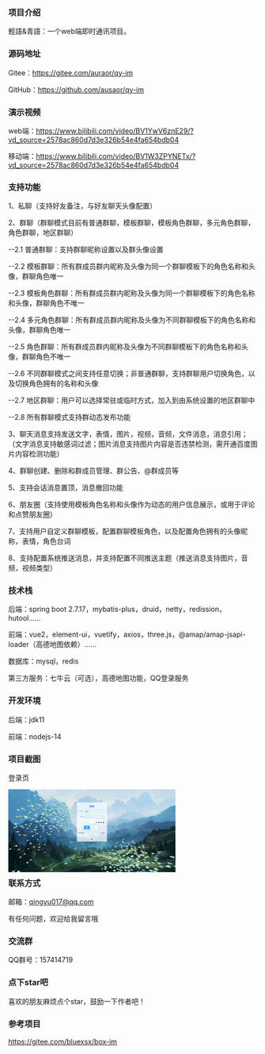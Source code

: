 
### 项目介绍

輕語&青語：一个web端即时通讯项目。



### 源码地址

Gitee：https://gitee.com/auraor/qy-im

GitHub：https://github.com/ausaor/qy-im



### 演示视频

web端：https://www.bilibili.com/video/BV1YwV6znE29/?vd_source=2578ac860d7d3e326b54e4fa654bdb04

移动端：https://www.bilibili.com/video/BV1W3ZPYNETx/?vd_source=2578ac860d7d3e326b54e4fa654bdb04



### 支持功能

1、私聊（支持好友备注，与好友聊天头像配置）

2、群聊（群聊模式目前有普通群聊，模板群聊，模板角色群聊，多元角色群聊，角色群聊，地区群聊）

--2.1 普通群聊：支持群聊昵称设置以及群头像设置

--2.2 模板群聊：所有群成员群内昵称及头像为同一个群聊模板下的角色名称和头像，群聊角色唯一

--2.3 模板角色群聊：所有群成员群内昵称及头像为同一个群聊模板下的角色名称和头像，群聊角色不唯一

--2.4 多元角色群聊：所有群成员群内昵称及头像为不同群聊模板下的角色名称和头像，群聊角色唯一

--2.5 角色群聊：所有群成员群内昵称及头像为不同群聊模板下的角色名称和头像，群聊角色不唯一

--2.6 不同群聊模式之间支持任意切换；非普通群聊，支持群聊用户切换角色，以及切换角色拥有的名称和头像

--2.7 地区群聊：用户可以选择常驻或临时方式，加入到由系统设置的地区群聊中

--2.8 所有群聊模式支持群动态发布功能

3、聊天消息支持发送文字，表情，图片，视频，音频，文件消息，消息引用；（文字消息支持敏感词过滤；图片消息支持图片内容是否违禁检测，需开通百度图片内容检测功能）

4、群聊创建、删除和群成员管理、群公告、@群成员等

5、支持会话消息置顶，消息撤回功能

6、朋友圈（支持使用模板角色名称和头像作为动态的用户信息展示，或用于评论和点赞朋友圈）

7、支持用户自定义群聊模板，配置群聊模板角色，以及配置角色拥有的头像昵称，表情，角色台词

8、支持配置系统推送消息，并支持配置不同推送主题（推送消息支持图片，音频，视频类型）



### 技术栈

后端：spring boot 2.7.17，mybatis-plus，druid，netty，redission，hutool......

前端：vue2，element-ui，vuetify，axios，three.js，@amap/amap-jsapi-loader（高德地图依赖）......

数据库：mysql，redis

第三方服务：七牛云（可选），高德地图功能，QQ登录服务



### 开发环境

后端：jdk11

前端：nodejs-14



### 项目截图

登录页

<img src="img/image-20250125205609962.png" alt="image-20250125205609962" style="zoom: 33%;float:left;" />
<p style="clear:both;"></p>


### 联系方式

邮箱：qingyu017@qq.com

有任何问题，欢迎给我留言哦


### 交流群

QQ群号：157414719


### 点下star吧
喜欢的朋友麻烦点个star，鼓励一下作者吧！


### 参考项目

https://gitee.com/bluexsx/box-im
